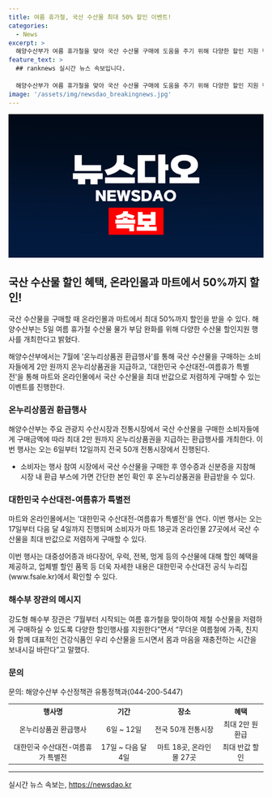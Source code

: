 ```yaml
---
title: 여름 휴가철, 국산 수산물 최대 50% 할인 이벤트!
categories:
  - News
excerpt: >
  해양수산부가 여름 휴가철을 맞아 국산 수산물 구매에 도움을 주기 위해 다양한 할인 지원 행사를 개최한다. 전통시장에서는 7월 온누리상품권 환급행사를 통해 최대 2만 원까지 혜택을 받을 수 있고, 마트와 온라인몰에서는 대한민국 수산대전-여름휴가 특별전을 통해 최대 50% 할인 혜택을 누릴 수 있다. 이로써 소비자들은 저렴한 가격에 국산 수산물을 구매하여 여름철 건강식품을 즐길 수 있을 것으로 기대된다.
feature_text: >
  ## ranknews 실시간 뉴스 속보입니다.

  해양수산부가 여름 휴가철을 맞아 국산 수산물 구매에 도움을 주기 위해 다양한 할인 지원 행사를 개최한다. 전통시장에서는 7월 온누리상품권 환급행사를 통해 최대 2만 원까지 혜택을 받을 수 있고, 마트와 온라인몰에서는 대한민국 수산대전-여름휴가 특별전을 통해 최대 50% 할인 혜택을 누릴 수 있다. 이로써 소비자들은 저렴한 가격에 국산 수산물을 구매하여 여름철 건강식품을 즐길 수 있을 것으로 기대된다.
image: '/assets/img/newsdao_breakingnews.jpg'
---
```


<p><img src="/assets/img/newsdao_breakingnews.jpg" alt="ranknews 속보" /></p>

<h2 data-ke-size="size26">국산 수산물 할인 혜택, 온라인몰과 마트에서 50%까지 할인!</h2>

<p>국산 수산물을 구매할 때 온라인몰과 마트에서 최대 50%까지 할인을 받을 수 있다. 해양수산부는 5일 여름 휴가철 수산물 물가 부담 완화를 위해 다양한 수산물 할인지원 행사를 개최한다고 밝혔다.</p>

<p data-ke-size="size16">해양수산부에서는 7월에 '온누리상품권 환급행사'를 통해 국산 수산물을 구매하는 소비자들에게 2만 원까지 온누리상품권을 지급하고, '대한민국 수산대전-여름휴가 특별전'을 통해 마트와 온라인몰에서 국산 수산물을 최대 반값으로 저렴하게 구매할 수 있는 이벤트를 진행한다.</p>

<h3 data-ke-size="size24">온누리상품권 환급행사</h3>

<p>해양수산부는 주요 관광지 수산시장과 전통시장에서 국산 수산물을 구매한 소비자들에게 구매금액에 따라 최대 2만 원까지 온누리상품권을 지급하는 환급행사를 개최한다. 이번 행사는 오는 6일부터 12일까지 전국 50개 전통시장에서 진행된다.</p>

<ul>
  <li>소비자는 행사 참여 시장에서 국산 수산물을 구매한 후 영수증과 신분증을 지참해 시장 내 환급 부스에 가면 간단한 본인 확인 후 온누리상품권을 환급받을 수 있다.</li>
</ul>

<h3 data-ke-size="size24">대한민국 수산대전-여름휴가 특별전</h3>

<p>마트와 온라인몰에서는 '대한민국 수산대전-여름휴가 특별전'을 연다. 이번 행사는 오는 17일부터 다음 달 4일까지 진행되며 소비자가 마트 18곳과 온라인몰 27곳에서 국산 수산물을 최대 반값으로 저렴하게 구매할 수 있다.</p>

<p data-ke-size="size16">이번 행사는 대중성어종과 바다장어, 우럭, 전복, 멍게 등의 수산물에 대해 할인 혜택을 제공하고, 업체별 할인 품목 등 더욱 자세한 내용은 대한민국 수산대전 공식 누리집(www.fsale.kr)에서 확인할 수 있다.</p>

<h3 data-ke-size="size24">해수부 장관의 메시지</h3>

<p>강도형 해수부 장관은 ‘7월부터 시작되는 여름 휴가철을 맞이하여 제철 수산물을 저렴하게 구매하실 수 있도록 다양한 할인행사를 지원한다”면서 “무더운 여름철에 가족, 친지와 함께 대표적인 건강식품인 우리 수산물을 드시면서 몸과 마음을 재충전하는 시간을 보내시길 바란다”고 말했다.</p>

<h3 data-ke-size="size24">문의</h3>

<p>문의: 해양수산부 수산정책관 유통정책과(044-200-5447)</p>

<p data-ke-size="size16"></p>

<table>
  <tr>
    <th>행사명</th>
    <th>기간</th>
    <th>장소</th>
    <th>혜택</th>
  </tr>
  <tr>
    <td style="text-align: center;">온누리상품권 환급행사</td>
    <td style="text-align: center;">6일 ~ 12일</td>
    <td style="text-align: center;">전국 50개 전통시장</td>
    <td style="text-align: center;">최대 2만 원 환급</td>
  </tr>
  <tr>
    <td style="text-align: center;">대한민국 수산대전-여름휴가 특별전</td>
    <td style="text-align: center;">17일 ~ 다음 달 4일</td>
    <td style="text-align: center;">마트 18곳, 온라인몰 27곳</td>
    <td style="text-align: center;">최대 반값 할인</td>
  </tr>
</table>

<hr>
실시간 뉴스 속보는, <a href="https://newsdao.kr" rel="dofollow">https://newsdao.kr</a>


